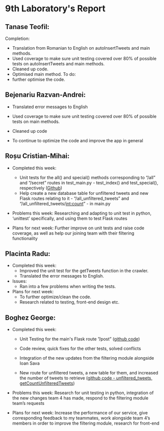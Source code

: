 # 9th Laboratory's Report


## Tanase Teofil:

Completion:
-   Translation from Romanian to English on autoInsertTweets and main methods.
-   Used coverage to make sure unit testing covered over 80% of possible tests on autoInsertTweets and main methods.
-   Cleaned up code.
-   Optimised main method.
To do: 
-   further optimise the code.

## Bejenariu Razvan-Andrei:

-   Translated error messages to English
-   Used coverage to make sure unit testing covered over 80% of possible tests on main methods.     	
-   Cleaned up code

-  To continue to optimize the code and improve the app in general

## Roșu Cristian-Mihai:

-   Completed this week:
    -   Unit tests for the all() and special() methods corresponding to “/all” and “/secret” routes in test_main.py - test_index() and test_special(), respectively ([Github](https://github.com/georgeboghez/CLEF2020-CheckThat-Lab-Team5/blob/master/Heroku%20Test/tests/test_main.py))
    -   Help create a new database table for unfiltered tweets and new Flask routes relating to it - “/all_unfiltered_tweets” and “/all_unfiltered_tweets/<int:count>” - in main.py
   -   Problems this week: Researching and adapting to unit test in python, ‘unittest’ specifically, and using them to test Flask routes
    
-   Plans for next week: Further improve on unit tests and raise code coverage, as well as help our joining team with their filtering functionality


## Placinta Radu:
-   Completed this week:
	- Improved the unit test for the getTweets function in the crawler.
	- Translated the error messages to English.
-   Issues:
	- Ran into a few problems when writing the tests.
-   Plans for next week:
	- To further optimize/clean the code.
	- Research related to testing, front-end design etc.

## Boghez George:

-   Completed this week:
	-   Unit Testing for the main's Flask route ”/post” ([github code](https://github.com/georgeboghez/CLEF2020-CheckThat-Lab-Team5/blob/66acd811a143888fe38da1b14ac4dac5cbfa2177/Heroku%20Test/tests/test_main.py#L37))
    
	-   Code review, quick fixes for the other tests, solved conflicts
    
	-   Integration of the new updates from the filtering module alongside Ioan Sava
    
	-   New route for unfiltered tweets, a new table for them, and increased the number of tweets to retrieve ([github code - unfiltered_tweets, getCountUnfilteredTweets](https://github.com/georgeboghez/CLEF2020-CheckThat-Lab-Team5/blob/master/Heroku%20Test/main.py))
    

-   Problems this week: Research for unit testing in python, integration of the new changes team 4 has made, respond to the filtering module team’s requests
    
-   Plans for next week: Increase the performance of our service, give corresponding feedback to my teammates, work alongside team 4’s members in order to improve the filtering module, research for front-end

